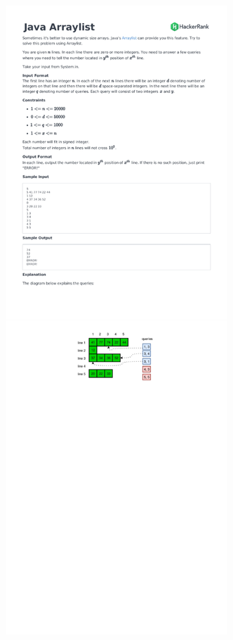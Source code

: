 ![Alt text](/Collections/problemQuestion/java-arraylist-English_page-0001.jpg)
![Alt text](/Collections/problemQuestion/java-arraylist-English_page-0002.jpg)
